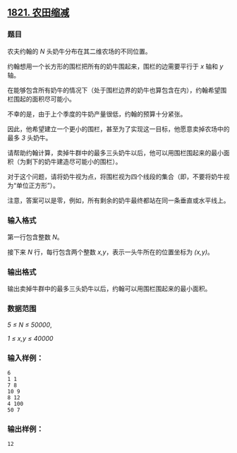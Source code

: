 ## [1821. 农田缩减](https://www.acwing.com/problem/content/1823/)

### 题目

农夫约翰的 *N* 头奶牛分布在其二维农场的不同位置。

约翰想用一个长方形的围栏把所有的奶牛围起来，围栏的边需要平行于 *x* 轴和 *y* 轴。

在能够包含所有奶牛的情况下（处于围栏边界的奶牛也算包含在内），约翰希望围栏围起的面积尽可能小。

不幸的是，由于上个季度的牛奶产量很低，约翰的预算十分紧张。

因此，他希望建立一个更小的围栏，甚至为了实现这一目标，他愿意卖掉农场中的最多 *3* 头奶牛。

请帮助约翰计算，卖掉牛群中的最多三头奶牛以后，他可以用围栏围起来的最小面积（为剩下的奶牛建造尽可能小的围栏）。

对于这个问题，请将奶牛视为点，将围栏视为四个线段的集合（即，不要将奶牛视为“单位正方形”）。

注意，答案可以是零，例如，所有剩余的奶牛最终都站在同一条垂直或水平线上。

### 输入格式

第一行包含整数 *N*。

接下来 *N* 行，每行包含两个整数 *x,y*，表示一头牛所在的位置坐标为 *(x,y)*。

### 输出格式

输出卖掉牛群中的最多三头奶牛以后，约翰可以用围栏围起来的最小面积。

### 数据范围

*5 ≤ N ≤ 50000*,

*1 ≤ x,y ≤ 40000*

### 输入样例：

```
6
1 1
7 8
10 9
8 12
4 100
50 7
```

### 输出样例：

```
12
```
